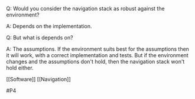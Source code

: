 Q: Would you consider the navigation stack as robust against the environment?

A: Depends on the implementation.

Q: But what is depends on?

A: The assumptions. If the environment suits best for the assumptions then it will work, with a correct implementation and tests. But if the environment changes and the assumptions don't hold, then the navigation stack won't hold either.

[[Software]]
[[Navigation]]

#P4 